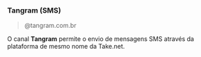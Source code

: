### Tangram (SMS)
> @tangram.com.br

O canal **Tangram** permite o envio de mensagens SMS através da plataforma de mesmo nome da Take.net.

